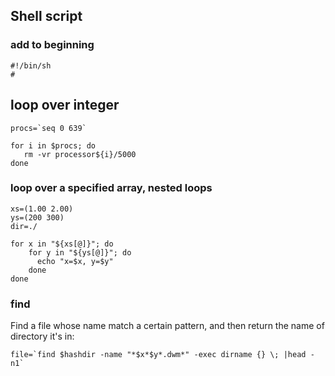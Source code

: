 ## Shell script

### add to beginning
```
#!/bin/sh
#
```

## loop over integer

```
procs=`seq 0 639`

for i in $procs; do
   rm -vr processor${i}/5000
done
```

### loop over a specified array, nested loops
```
xs=(1.00 2.00)
ys=(200 300)
dir=./

for x in "${xs[@]}"; do
    for y in "${ys[@]}"; do
      echo "x=$x, y=$y"
    done
done
```

### find
Find a file whose name match a certain pattern, and then return the name of directory it's in:
```
file=`find $hashdir -name "*$x*$y*.dwm*" -exec dirname {} \; |head -n1`
```
